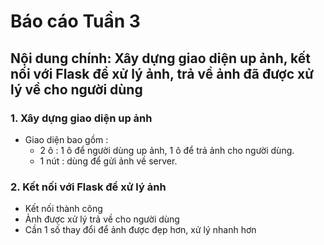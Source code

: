 # Báo cáo Tuần 3
## Nội dung chính: Xây dựng giao diện up ảnh, kết nối với Flask để xử lý ảnh, trả về ảnh đã được xử lý về cho người dùng 

### 1. Xây dựng giao diện up ảnh

* Giao diện bao gồm :
  - 2 ô : 1 ô để người dùng up ảnh, 1 ô để trả ảnh cho người dùng.
  - 1 nút :  dùng để gửi ảnh về server.
### 2. Kết nối với Flask để xử lý ảnh

* Kết nối thành công
* Ảnh được xử lý trả về cho người dùng
* Cần 1 số thay đổi để ảnh được đẹp hơn, xử lý nhanh hơn
